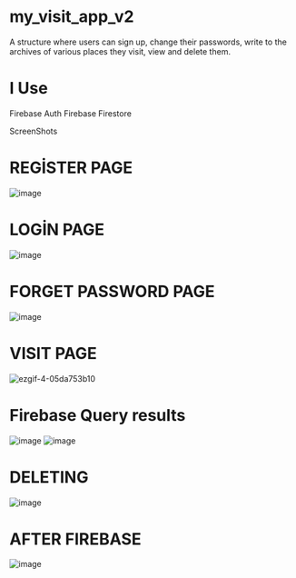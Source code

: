 # my_visit_app_v2

A structure where users can sign up, change their passwords, write to the archives of various places they visit, view and delete them.



# I Use 


Firebase Auth
Firebase Firestore




ScreenShots

# REGİSTER PAGE
![image](https://github.com/FurkanEmircanDursun/my_visit_app_v2/assets/63562726/910802c9-b53b-40ca-90d4-82dc8cd6a647)
# LOGİN PAGE
![image](https://github.com/FurkanEmircanDursun/my_visit_app_v2/assets/63562726/b75392bb-1682-4ff1-99cf-535607f16d51)
# FORGET PASSWORD PAGE
![image](https://github.com/FurkanEmircanDursun/my_visit_app_v2/assets/63562726/559aee1c-d2f2-49a8-967c-f5342a53ae9f)
# VISIT PAGE
![ezgif-4-05da753b10](https://github.com/FurkanEmircanDursun/furkan_emircan_dursun_vize2/assets/63562726/-57b7-40ea-b206-457868f07264)
# Firebase Query results 
![image](https://github.com/FurkanEmircanDursun/my_visit_app_v2/assets/63562726/9de932bf-383a-4698-9cc3-b05191d3ca8a)
![image](https://github.com/FurkanEmircanDursun/my_visit_app_v2/assets/63562726/938a9329-6b16-4b62-9675-4c7362ea99f8)

# DELETING
![image](https://github.com/FurkanEmircanDursun/my_visit_app_v2/assets/63562726/81f392bd-d36d-48af-8319-094ea415b9f6)

# AFTER FIREBASE 
![image](https://github.com/FurkanEmircanDursun/my_visit_app_v2/assets/63562726/a275ce4d-6be9-4532-9ca2-8295408353e5)


